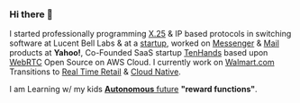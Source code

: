 ### Hi there 👋

I started professionally programming [X.25](https://en.wikipedia.org/wiki/X.25) & IP based protocols in switching software at Lucent Bell Labs & at a [startup](https://www.linkedin.com/company/sylantro-systems/about/), worked on [Messenger](https://en.wikipedia.org/wiki/Yahoo!_Messenger) & [Mail](https://en.wikipedia.org/wiki/Yahoo!_Mail) products at **Yahoo!**, Co-Founded SaaS startup [TenHands](https://www.crunchbase.com/organization/tenhands#section-overview) based upon [WebRTC](https://webrtc.org/) Open Source on AWS Cloud. I currently work on [Walmart.com](https://www.walmart.com/) Transitions to [Real Time Retail](https://www.confluent.io/blog/apache-kafka-item-setup/) & [Cloud Native](https://github.com/ankumar/Architecture).

I am Learning w/ my kids [**Autonomous** future](https://github.com/ankumar/Autonomous) **"reward functions"**.

<!--
**ankumar/ankumar** is a ✨ _special_ ✨ repository because its `README.md` (this file) appears on your GitHub profile.

Here are some ideas to get you started:

- 🔭 I’m currently working on ...
- 🌱 I’m currently learning ...
- 👯 I’m looking to collaborate on ...
- 🤔 I’m looking for help with ...
- 💬 Ask me about ...
- 📫 How to reach me: ...
- 😄 Pronouns: ...
- ⚡ Fun fact: ...
-->
